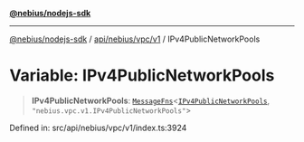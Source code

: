 [**@nebius/nodejs-sdk**](../../../../../README.md)

---

[@nebius/nodejs-sdk](../../../../../README.md) / [api/nebius/vpc/v1](../README.md) / IPv4PublicNetworkPools

# Variable: IPv4PublicNetworkPools

> **IPv4PublicNetworkPools**: [`MessageFns`](../../../../../runtime/protos/core/interfaces/MessageFns.md)\<[`IPv4PublicNetworkPools`](../interfaces/IPv4PublicNetworkPools.md), `"nebius.vpc.v1.IPv4PublicNetworkPools"`\>

Defined in: src/api/nebius/vpc/v1/index.ts:3924

